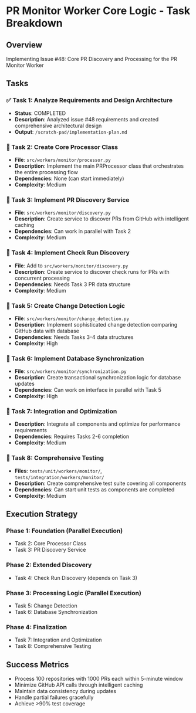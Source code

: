 # PR Monitor Worker Core Logic - Task Breakdown

## Overview
Implementing Issue #48: Core PR Discovery and Processing for the PR Monitor Worker

## Tasks

### ✅ Task 1: Analyze Requirements and Design Architecture
- **Status**: COMPLETED
- **Description**: Analyzed issue #48 requirements and created comprehensive architectural design
- **Output**: `/scratch-pad/implementation-plan.md`

### 🔲 Task 2: Create Core Processor Class
- **File**: `src/workers/monitor/processor.py`
- **Description**: Implement the main PRProcessor class that orchestrates the entire processing flow
- **Dependencies**: None (can start immediately)
- **Complexity**: Medium

### 🔲 Task 3: Implement PR Discovery Service
- **File**: `src/workers/monitor/discovery.py`
- **Description**: Create service to discover PRs from GitHub with intelligent caching
- **Dependencies**: Can work in parallel with Task 2
- **Complexity**: Medium

### 🔲 Task 4: Implement Check Run Discovery
- **File**: Add to `src/workers/monitor/discovery.py`
- **Description**: Create service to discover check runs for PRs with concurrent processing
- **Dependencies**: Needs Task 3 PR data structure
- **Complexity**: Medium

### 🔲 Task 5: Create Change Detection Logic
- **File**: `src/workers/monitor/change_detection.py`
- **Description**: Implement sophisticated change detection comparing GitHub data with database
- **Dependencies**: Needs Tasks 3-4 data structures
- **Complexity**: High

### 🔲 Task 6: Implement Database Synchronization
- **File**: `src/workers/monitor/synchronization.py`
- **Description**: Create transactional synchronization logic for database updates
- **Dependencies**: Can work on interface in parallel with Task 5
- **Complexity**: High

### 🔲 Task 7: Integration and Optimization
- **Description**: Integrate all components and optimize for performance requirements
- **Dependencies**: Requires Tasks 2-6 completion
- **Complexity**: Medium

### 🔲 Task 8: Comprehensive Testing
- **Files**: `tests/unit/workers/monitor/`, `tests/integration/workers/monitor/`
- **Description**: Create comprehensive test suite covering all components
- **Dependencies**: Can start unit tests as components are completed
- **Complexity**: Medium

## Execution Strategy

### Phase 1: Foundation (Parallel Execution)
- Task 2: Core Processor Class
- Task 3: PR Discovery Service

### Phase 2: Extended Discovery
- Task 4: Check Run Discovery (depends on Task 3)

### Phase 3: Processing Logic (Parallel Execution)  
- Task 5: Change Detection
- Task 6: Database Synchronization

### Phase 4: Finalization
- Task 7: Integration and Optimization
- Task 8: Comprehensive Testing

## Success Metrics
- Process 100 repositories with 1000 PRs each within 5-minute window
- Minimize GitHub API calls through intelligent caching
- Maintain data consistency during updates
- Handle partial failures gracefully
- Achieve >90% test coverage